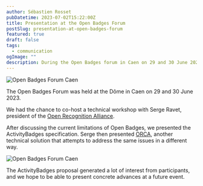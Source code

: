 ```yaml
---
author: Sébastien Rosset
pubDatetime: 2023-07-02T15:22:00Z
title: Presentation at the Open Badges Forum
postSlug: presentation-at-open-badges-forum
featured: true
draft: false
tags:
  - communication
ogImage: ""
description: During the Open Badges forum in Caen on 29 and 30 June 2023, we presented the ActivityBadges project in a technical workshop.
---
```


![Open Badges Forum Caen](/assets/open-badges-forum-caen-1.png)

The Open Badges Forum was held at the Dôme in Caen on 29 and 30 June 2023.

We had the chance to co-host a technical workshop with Serge Ravet, president of the [Open Recognition Alliance](https://www.openrecognition.org).

After discussing the current limitations of Open Badges, we presented the ActivityBadges specification. Serge then presented [ORCA](https://www.linkedin.com/posts/reconnaitre_openrecognition-openbadges-plateformes-activity-7072553379557724160-dPoj), another technical solution that attempts to address the same issues in a different way.

![Open Badges Forum Caen](/assets/open-badges-forum-caen-2.jpeg)

The ActivityBadges proposal generated a lot of interest from participants, and we hope to be able to present concrete advances at a future event.
